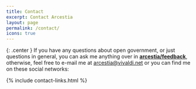 ```yaml
---
title: Contact
excerpt: Contact Arcestia
layout: page
permalink: /contact/
icons: true
---
```


{: .center }
If you have any questions about open government, or just questions in general, you can ask me anything over in **[arcestia/feedback](https://github.com/arcestia/feedback)**, otherwise, feel free to e-mail me at <arcestia@vivaldi.net> or you can find me on these social networks:

{% include contact-links.html %}
